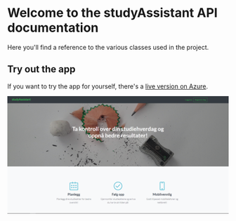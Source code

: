 # Welcome to the studyAssistant API documentation
Here you'll find a reference to the various classes used in the project.
## Try out the app
If you want to try the app for yourself, there's a [live version on Azure](http://studyassistant.azurewebsites.net).

![Image](images/docsite-frontpage.png)